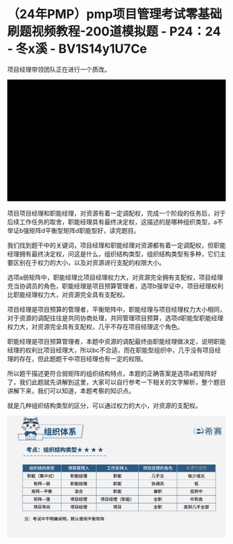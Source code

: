 # （24年PMP）pmp项目管理考试零基础刷题视频教程-200道模拟题 - P24：24 - 冬x溪 - BV1S14y1U7Ce

项目经理带领团队正在进行一个质改。

![](img/a09989fb5dc495b320c1928eaff78352_1.png)

项目项目经理和职能经理，对资源有着一定调配权，完成一个阶段的任务后，对于后续工作任务的取舍，职能经理具有最终决定权，这描述的是哪种组织类型，a不举证b强矩阵d平衡型矩阵d职能型好，读完题目。

我们找到题干中的关键词，项目经理和职能经理对资源都有着一定调配权，但职能经理拥有最终决定权，问这是什么，组织结构类型，组织结构类型有多种，它们主要区别在于权力的大小，以及对资源进行支配的权限大小。

选项a弱矩阵中，职能经理比项目经理权力大，对资源完全拥有支配权，项目经理充当协调员的角色，职能经理是项目预算管理者，选项b强举证中，项目经理权利比职能经理权力大，对资源完全具有支配权。

项目经理是项目预算的管理者，平衡矩阵中，职能经理与项目经理权力大小相同，对于资源的调配往往是共同协商处理，共同管理项目预算，选项d职能型职能经理权力大，对资源完全具有支配权，几乎不存在项目经理这个角色。

职能经理是项目预算管理者，本题中资源的调配最终由职能经理做决定，说明职能经理的权利比项目经理大，所以bc不合适，而在职能型组织中，几乎没有项目经理的存在，但此题题干中项目经理也有一定的权限。

所以题干描述更符合弱矩阵的组织结构特点，本题的正确答案是选项a若矩阵好了，我们此题就先讲解到这里，大家可以自行参考一下相关的文字解析，整个题目讲解下来，我们可以知道，本题考察的知识点。

就是几种组织结构类型的区分，可以通过权力的大小，对资源的支配权。

![](img/a09989fb5dc495b320c1928eaff78352_3.png)